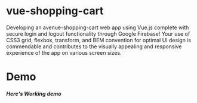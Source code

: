 # vue-shopping-cart


Developing an avenue-shopping-cart web app using Vue.js complete with secure login and logout functionality through Google Firebase! Your use of CSS3 grid, flexbox, transform, and BEM convention for optimal UI design is commendable and contributes to the visually appealing and responsive experience of the app on various screen sizes.

# Demo

##### Here's Working demo
